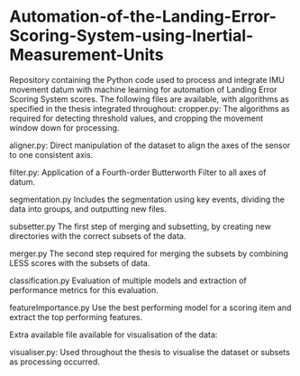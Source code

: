 # Automation-of-the-Landing-Error-Scoring-System-using-Inertial-Measurement-Units
Repository containing the Python code used to process and integrate IMU movement datum with machine learning for automation of Landing Error Scoring System scores.
The following files are available, with algorithms as specified in the thesis integrated throughout:
cropper.py:                The algorithms as required for detecting threshold values, and cropping the movement window down for processing.

aligner.py:                Direct manipulation of the dataset to align the axes of the sensor to one consistent axis.

filter.py:                 Application of a Fourth-order Butterworth Filter to all axes of datum.

segmentation.py            Includes the segmentation using key events, dividing the data into groups, and outputting new files.

subsetter.py               The first step of merging and subsetting, by creating new directories with the correct subsets of the data.

merger.py                  The second step required for merging the subsets by combining LESS scores with the subsets of data.

classification.py          Evaluation of multiple models and extraction of performance metrics for this evaluation.

featureImportance.py       Use the best performing model for a scoring item and extract the top performing features.


Extra available file available for visualisation of the data:

visualiser.py:             Used throughout the thesis to visualise the dataset or subsets as processing occurred.
